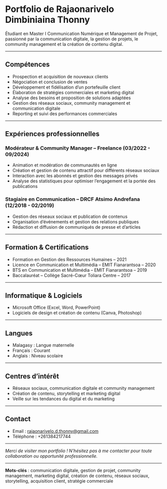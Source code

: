 # Portfolio de Rajaonarivelo Dimbiniaina Thonny

Étudiant en Master I Communication Numérique et Management de Projet, passionné par la communication digitale, la gestion de projets, le community management et la création de contenu digital.

---

## Compétences

- Prospection et acquisition de nouveaux clients  
- Négociation et conclusion de ventes  
- Développement et fidélisation d’un portefeuille client  
- Élaboration de stratégies commerciales et marketing digital  
- Analyse des besoins et proposition de solutions adaptées  
- Gestion des réseaux sociaux, community management et communication digitale  
- Reporting et suivi des performances commerciales  

---

## Expériences professionnelles

### Modérateur & Community Manager – Freelance (03/2022 - 09/2024)  
- Animation et modération de communautés en ligne  
- Création et gestion de contenu attractif pour différents réseaux sociaux  
- Interaction avec les abonnés et gestion des messages privés  
- Analyse des statistiques pour optimiser l’engagement et la portée des publications  

### Stagiaire en Communication – DRCF Atsimo Andrefana (12/2018 - 02/2019)  
- Gestion des réseaux sociaux et publication de contenus  
- Organisation d’événements et gestion des relations publiques  
- Rédaction et diffusion de communiqués de presse et d’articles  

---

## Formation & Certifications

- Formation en Gestion des Ressources Humaines – 2021  
- Licence en Communication et Multimédia – EMIT Fianarantsoa – 2020  
- BTS en Communication et Multimédia – EMIT Fianarantsoa – 2019  
- Baccalauréat – Collège Sacré-Cœur Toliara Centre – 2017  

---

## Informatique & Logiciels

- Microsoft Office (Excel, Word, PowerPoint)  
- Logiciels de design et création de contenu (Canva, Photoshop)  

---

## Langues

- Malagasy : Langue maternelle  
- Français : Courant  
- Anglais : Niveau scolaire  

---

## Centres d’intérêt

- Réseaux sociaux, communication digitale et community management  
- Création de contenu, storytelling et marketing digital  
- Veille sur les tendances du digital et du marketing  

---

## Contact

- Email : rajaonarivelo.d.thonny@gmail.com  
- Téléphone : +261384217744  

---

*Merci de visiter mon portfolio ! N’hésitez pas à me contacter pour toute collaboration ou opportunité professionnelle.*

---

**Mots-clés** : communication digitale, gestion de projet, community management, marketing digital, création de contenu, réseaux sociaux, storytelling, acquisition client, stratégie commerciale
